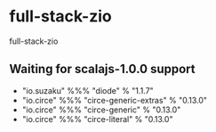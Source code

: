 # full-stack-zio

full-stack-zio

## Waiting for scalajs-1.0.0 support

- "io.suzaku" %%% "diode" % "1.1.7"
- "io.circe" %%% "circe-generic-extras" % "0.13.0"
- "io.circe" %%% "circe-generic" % "0.13.0"
- "io.circe" %%% "circe-literal" % "0.13.0"
